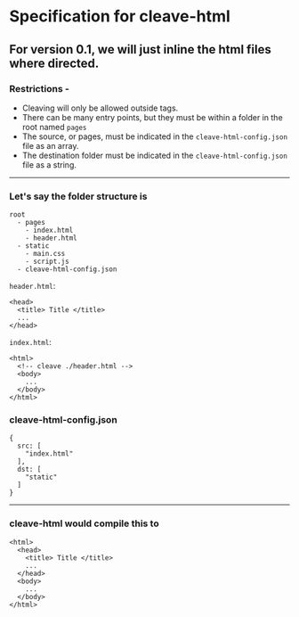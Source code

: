 # Specification for cleave-html

## For version 0.1, we will just inline the html files where directed. 

### Restrictions - 
  - Cleaving will only be allowed outside tags.
  - There can be many entry points, but they must be within a folder in the root named `pages`
  - The source, or pages, must be indicated in the `cleave-html-config.json` file as an array.
  - The destination folder must be indicated in the `cleave-html-config.json` file as a string.

---

### Let's say the folder structure is 
```
root
  - pages 
    - index.html
    - header.html
  - static 
    - main.css
    - script.js
  - cleave-html-config.json
```  
 
 
`header.html`:
```
<head>
  <title> Title </title>
  ...
</head>
```


`index.html`:
```
<html>
  <!-- cleave ./header.html -->
  <body>
    ...
  </body>
</html>
```

### cleave-html-config.json
```
{
  src: [
    "index.html"
  ],
  dst: [
    "static"
  ]
}
```

---

### cleave-html would compile this to
```
<html>
  <head>
    <title> Title </title>
    ...
  </head>
  <body>
    ...
  </body>
</html>
```

